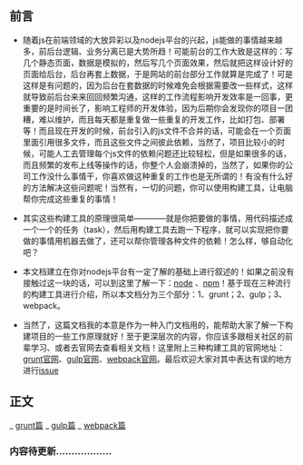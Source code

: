 ## 前言

* 随着js在前端领域的大放异彩以及nodejs平台的兴起，js能做的事情越来越多，前后台逻辑、业务分离已是大势所趋！可能前台的工作大致是这样的：写几个静态页面，数据是模拟的，然后写几个页面效果，然后就把这样设计好的页面给后台，后台再套上数据，于是网站的前台部分工作就算是完成了！可是这样是有问题的，因为后台在套数据的时候难免会根据需要改一些样式，这样就导致前后台来来回回频繁沟通，这样的工作流程影响开发效率是一回事，更重要的是时间长了，影响工程师的开发体验，因为后期你会发现你的项目一团糟，难以维护，而且每天都是重复做一些重复的开发工作，比如打包、部署等！而且现在开发的时候，前台引入的js文件不合并的话，可能会在一个页面里面引用很多文件，而且这些文件之间彼此依赖，当然了，项目比较小的时候，可能人工去管理每个js文件的依赖问题还比较轻松，但是如果很多的话，而且频繁的发布上线等操作的话，你整个人会崩溃掉的，当然了，如果你的公司工作没什么事情干，你喜欢做这种重复的工作也是无所谓的！有没有什么好的方法解决这些问题呢！当然有，一切的问题，你可以使用构建工具，让电脑帮你完成这些重复的事情！

* 其实这些构建工具的原理很简单————就是你把要做的事情，用代码描述成一个一个的任务（task），然后用构建工具去跑一下程序，就可以实现把你要做的事情用机器去做了，还可以帮你管理各种文件的依赖！怎么样，够自动化吧？



* 本文档建立在你对nodejs平台有一定了解的基础上进行叙述的！如果之前没有接触过这一块的话，可以到这里了解一下：[node](https://nodejs.org/en/) 、[npm](https://www.npmjs.com/)！基于现在三种流行的构建工具进行介绍，所以本文档分为三个部分：1、grunt；2、gulp；3、webpack。

* 当然了，这篇文档我的本意是作为一种入门文档用的，能帮助大家了解一下构建项目的一些工作原理就好！至于更深层次的内容，你应该多跟相关社区的前辈学习、或者去官网去查看相关文档！这里附上三种构建工具的官网地址：[grunt官网](http://gruntjs.com/)、[gulp官网](http://gulpjs.com/)、[webpack官网](https://webpack.github.io/)。最后欢迎大家对其中表达有误的地方进行[issue](https://github.com/woai30231/frontend-build-tools-note/issues)

## 正文

_ [grunt篇]()
_ [gulp篇]()
_ [webpack篇]()

### 内容待更新………………